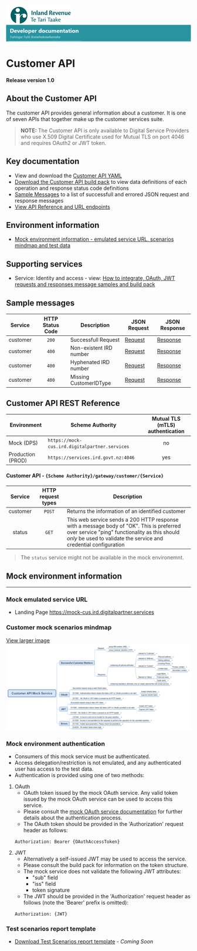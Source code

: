 
![IRD logo](../../Images/IRlogo.gif)
![Software Dev](../../Images/SoftwareDev.png)

# Customer API 

#### Release version 1.0

## About the Customer API 

The customer API provides general information about a customer. It is one of seven APIs that together make up the customer services suite. 

>**NOTE:** The Customer API is only available to Digital Service Providers who use X.509 Digital Certificate used for Mutual TLS on port 4046 and requires OAuth2 or JWT token.

## Key documentation

* View and download the [Customer API YAML](Customer%202020-09-30.yaml)
* [Download the Customer API build pack](Build%20pack%20-%20Customer%20API.pdf) to view data definitions of each operation and response status code definitions
* [Sample Messages](#Sample-Messages) to a list of successfull and errored JSON request and response messages 	
* [View API Reference and URL endpoints](#Customer-API-REST-Reference)	

## Environment information

* [Mock environment information - emulated service URL, scenarios mindmap and test data](#mock-environment-information)

## Supporting services

* Service: Identity and access - view: [How to integrate, OAuth, JWT requests and responses message samples and build pack](https://github.com/InlandRevenue/Gateway_Services-Access/tree/master/Identity%20and%20Access)

<a name="Sample-Messages"></a>
## Sample messages

| Service | HTTP Status Code| Description | JSON Request | JSON Response | 
| -- | :--: | -- | -- | -- | 
| customer | `200` | Successfull Request | [Request](sample%20messages/POST_200_customer_request.json) | [Response](sample%20messages/POST_200_customer_response.json) | 
| customer | `400` | Non-existent IRD number | [Request](sample%20messages/POST_400_customer_CST404_non-existent_IRD_number_request.json) | [Response](sample%20messages/POST_400_customer_CST404_non-existent_IRD_number_response.json) |
| customer | `400` | Hyphenated IRD number | [Request](sample%20messages/POST_400_customer_EV1100_hyphenated_IRD_number_request.json) | [Response](sample%20messages/POST_400_customer_EV1100_hyphenated_IRD_number_response.json) |
| customer | `400` | Missing CustomerIDType | [Request](sample%20messages/POST_400_customer_EV1100_missing_CustomerIDType_request.json) | [Response](sample%20messages/POST_400_customer_EV1100_missing_CustomerIDType_response.json) |


<a name="Customer-API-REST-Reference"></a>
## Customer API REST Reference

| Environment | Scheme Authority | Mutual TLS (mTLS) authentication |
| --- | --- | :---: |
| Mock (DPS)| `https://mock-cus.ird.digitalpartner.services`| no |
| Production (PROD) | `https://services.ird.govt.nz:4046`| yes |

#### Customer API - `{Scheme Authority}/gateway/customer/{Service}`
| Service | HTTP request types | Description | 
| :--: | :--: | -- |
| customer | `POST` | Returns the information of an identified customer |
| status | `GET` | This web service sends a 200 HTTP response with a message body of "OK". This is preferred over service "ping" functionality as this should *only* be used to validate the service and credential configuration | 

> The `status` service might not be available in the mock environemnt.

<a name="mock-environment-information"></a>
## Mock environment information
---

### Mock emulated service URL
* Landing Page https://mock-cus.ird.digitalpartner.services 

### Customer mock scenarios mindmap

[View larger image](../images/Customer%20API%20Mock%20Service.png)
![Mock Scenarios](../images/Customer%20API%20Mock%20Service.png)

### Mock environment authentication
* Consumers of this mock service must be authenticated.
* Access delegation/restriction is not emulated, and any authenticated user has access to the test data.
* Authentication is provided using one of two methods:
 1. OAuth
	* OAuth token issued by the mock OAuth service. Any valid token issued by the mock OAuth service can be used to access this service.
	* Please consult the [mock OAuth service documentation](https://mock-oauth.ird.digitalpartner.services/) for further details about the authentication process.
	* The OAuth token should be provided in the 'Authorization' request header as follows:
	```
	Authorization: Bearer {OAuthAccessToken}
	```
 2. JWT
	* Alternatively a self-issued JWT may be used to access the service.
	* Please consult the build pack for information on the token structure.
	* The mock service does not validate the following JWT attributes:
		* "sub" field
		* "iss" field
		* token signature
	* The JWT should be provided in the 'Authorization' request header as follows (note the 'Bearer' prefix is omitted):
	```
	Authorization: {JWT}
	```

### Test scenarios report template
* [Download Test Scenarios report template](Customer%20API-%20Test%20Report%20Template.docx) - *Coming Soon*



